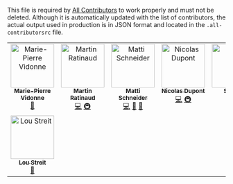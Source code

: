 This file is required by [All Contributors](https://allcontributors.org/) to work properly and must not be deleted. Although it is automatically updated with the list of contributors, the actual output used in production is in JSON format and located in the `.all-contributorsrc` file.

<!-- ALL-CONTRIBUTORS-LIST:START - Do not remove or modify this section -->
<!-- prettier-ignore-start -->
<!-- markdownlint-disable -->
<table>
  <tbody>
    <tr>
      <td align="center" valign="top" width="14.28%"><a href="https://github.com/mvidonne"><img src="https://avatars.githubusercontent.com/u/46820105?v=4?s=100" width="100px;" alt="Marie-Pierre Vidonne"/><br /><sub><b>Marie-Pierre Vidonne</b></sub></a><br /><a href="#data-mvidonne" title="Data">🔣</a></td>
      <td align="center" valign="top" width="14.28%"><a href="http://bit.ly/work-with-martin"><img src="https://avatars.githubusercontent.com/u/4191809?v=4?s=100" width="100px;" alt="Martin Ratinaud"/><br /><sub><b>Martin Ratinaud</b></sub></a><br /><a href="https://github.com/OpenTermsArchive/dating-declarations/commits?author=martinratinaud" title="Code">💻</a> <a href="#infra-martinratinaud" title="Infrastructure (Hosting, Build-Tools, etc)">🚇</a></td>
      <td align="center" valign="top" width="14.28%"><a href="https://mattischneider.fr/"><img src="https://avatars.githubusercontent.com/u/222463?v=4?s=100" width="100px;" alt="Matti Schneider"/><br /><sub><b>Matti Schneider</b></sub></a><br /><a href="https://github.com/OpenTermsArchive/dating-declarations/commits?author=MattiSG" title="Code">💻</a> <a href="https://github.com/OpenTermsArchive/dating-declarations/commits?author=MattiSG" title="Documentation">📖</a> <a href="https://github.com/OpenTermsArchive/dating-declarations/issues?q=author%3AMattiSG" title="Bug reports">🐛</a></td>
      <td align="center" valign="top" width="14.28%"><a href="https://github.com/Ndpnt"><img src="https://avatars.githubusercontent.com/u/1098708?v=4?s=100" width="100px;" alt="Nicolas Dupont"/><br /><sub><b>Nicolas Dupont</b></sub></a><br /><a href="https://github.com/OpenTermsArchive/dating-declarations/commits?author=Ndpnt" title="Code">💻</a> <a href="#infra-Ndpnt" title="Infrastructure (Hosting, Build-Tools, etc)">🚇</a></td>
      <td align="center" valign="top" width="14.28%"><a href="https://stache.cat/"><img src="https://avatars.githubusercontent.com/u/5108539?v=4?s=100" width="100px;" alt="Stache"/><br /><sub><b>Stache</b></sub></a><br /><a href="#data-Amustache" title="Data">🔣</a></td>
      <td align="center" valign="top" width="14.28%"><a href="https://kcode.de/"><img src="https://avatars.githubusercontent.com/u/93181?v=4?s=100" width="100px;" alt="Jan Klass"/><br /><sub><b>Jan Klass</b></sub></a><br /><a href="#data-Kissaki" title="Data">🔣</a></td>
      <td align="center" valign="top" width="14.28%"><a href="https://clementbiron.com/"><img src="https://avatars.githubusercontent.com/u/364319?v=4?s=100" width="100px;" alt="Clément Biron"/><br /><sub><b>Clément Biron</b></sub></a><br /><a href="https://github.com/OpenTermsArchive/dating-declarations/commits?author=clementbiron" title="Code">💻</a> <a href="#data-clementbiron" title="Data">🔣</a></td>
    </tr>
    <tr>
      <td align="center" valign="top" width="14.28%"><a href="https://github.com/streitl"><img src="https://avatars.githubusercontent.com/u/16099301?v=4?s=100" width="100px;" alt="Lou Streit"/><br /><sub><b>Lou Streit</b></sub></a><br /><a href="#data-streitl" title="Data">🔣</a></td>
    </tr>
  </tbody>
</table>

<!-- markdownlint-restore -->
<!-- prettier-ignore-end -->

<!-- ALL-CONTRIBUTORS-LIST:END -->
